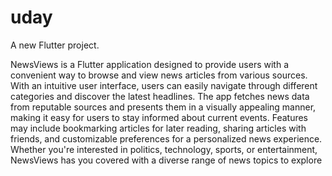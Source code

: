 # uday

A new Flutter project.

NewsViews is a Flutter application designed to provide users with a convenient way to browse and view news articles from various sources. With an intuitive user interface, users can easily navigate through different categories and discover the latest headlines. The app fetches news data from reputable sources and presents them in a visually appealing manner, making it easy for users to stay informed about current events. Features may include bookmarking articles for later reading, sharing articles with friends, and customizable preferences for a personalized news experience. Whether you're interested in politics, technology, sports, or entertainment, NewsViews has you covered with a diverse range of news topics to explore